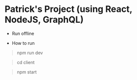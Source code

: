 # Patrick's Project (using React, NodeJS, GraphQL)

- Run offline

- How to run

> npm run dev

> cd client

> npm start
